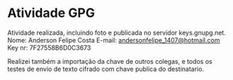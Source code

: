 # Atividade GPG

Atividade realizada, incluindo foto e publicada no servidor keys.gnupg.net.
Nome: Anderson Felipe Costa
E-mail: andersonfelipe_1407@hotmail.com
Key nr: 7F27558B6D0C3673

Realizei também a importação da chave de outros colegas, e todos os testes de envio de texto cifrado com chave publica do destinatario.
